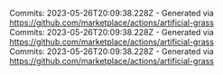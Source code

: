 Commits: 2023-05-26T20:09:38.228Z - Generated via https://github.com/marketplace/actions/artificial-grass
<br>
Commits: 2023-05-26T20:09:38.228Z - Generated via https://github.com/marketplace/actions/artificial-grass
<br>
Commits: 2023-05-26T20:09:38.228Z - Generated via https://github.com/marketplace/actions/artificial-grass
<br>
